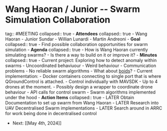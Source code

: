 # Wang Haoran / Junior -- Swarm Simulation Collaboration
tag:: #MEETING
collapsed:: true
	- **Attendees**
	  collapsed:: true
		- Wang Haoran
		- Junior Sundar
		- Willian Lunardi
		- Martin Andreoni
	- **Goal**
	  collapsed:: true
		- Find possible collaboration opportunities for swarm simulation
	- **Agenda**
	  collapsed:: true
		- How is Wang Haoran currently simulating swarms?
		- Is there a way to build on it or improve it?
	- **Minutes**
	  collapsed:: true
		- Current project: Exploring how to detect anomaly within swarms
			- Uncoordinated behaviuour
			- Weird behaviour
			- Communication problems
		- No reliable swarm algorithms
			- What about [boids](https://www.red3d.com/cwr/boids/)?
		- Current implementation:
			- Docker containers connecting to single port that is where QGroundControl is attached.
			- Control individually with MAVSDK
			- Up to 4 drones at the moment.
			- Possibly design a wrapper to coordinate drone behaviour
				- API calls for control swarm
				- Swarm algorithms implemented under the hood
	- **Action Items**
	  collapsed:: true
		- LATER Obtain Documentation to set up swarm from Wang Haoran
		- LATER Research into UAV Decentralised Swarm implementations
		- LATER Search around in ARRC for work being done in decentralised control
- Next: [[May 4th, 2024]]